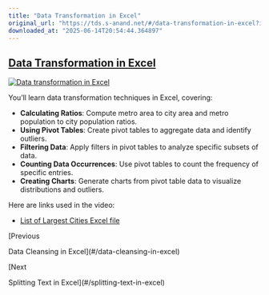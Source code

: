 ```yaml
---
title: "Data Transformation in Excel"
original_url: "https://tds.s-anand.net/#/data-transformation-in-excel?id=data-transformation-in-excel"
downloaded_at: "2025-06-14T20:54:44.364897"
---
```


[Data Transformation in Excel](#/data-transformation-in-excel?id=data-transformation-in-excel)
----------------------------------------------------------------------------------------------

[![Data transformation in Excel](https://i.ytimg.com/vi_webp/gR2IY5Naja0/sddefault.webp)](https://youtu.be/gR2IY5Naja0)

You’ll learn data transformation techniques in Excel, covering:

* **Calculating Ratios**: Compute metro area to city area and metro population to city population ratios.
* **Using Pivot Tables**: Create pivot tables to aggregate data and identify outliers.
* **Filtering Data**: Apply filters in pivot tables to analyze specific subsets of data.
* **Counting Data Occurrences**: Use pivot tables to count the frequency of specific entries.
* **Creating Charts**: Generate charts from pivot table data to visualize distributions and outliers.

Here are links used in the video:

* [List of Largest Cities Excel file](https://docs.google.com/spreadsheets/d/1jl8tHGoxmIba4J78aJVfT9jtZv7lfCbV/view)

[Previous

Data Cleansing in Excel](#/data-cleansing-in-excel)

[Next

Splitting Text in Excel](#/splitting-text-in-excel)